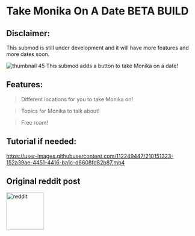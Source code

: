 # Take Monika On A Date BETA BUILD

## Disclaimer:
This submod is still under development and it will have more features and more dates soon.

![thumbnail 45](https://user-images.githubusercontent.com/112249447/209358591-650cf9ad-a39f-4868-b539-e1d0e42233af.png)
This submod adds a button to take Monika on a date!

## Features:
> Different locations for you to take Monika on!

> Topics for Monika to talk about!

> Free roam!

## Tutorial if needed:
https://user-images.githubusercontent.com/112249447/210151323-152a39ae-4451-4416-ba1c-d8608fd82b87.mp4

## Original reddit post
<a href="https://www.reddit.com/r/MASFandom/comments/vy49yn/take_monika_on_a_date_submod_the_park/">
<img alt="reddit" src="https://cdn-icons-png.flaticon.com/512/2111/2111459.png" width="100">
